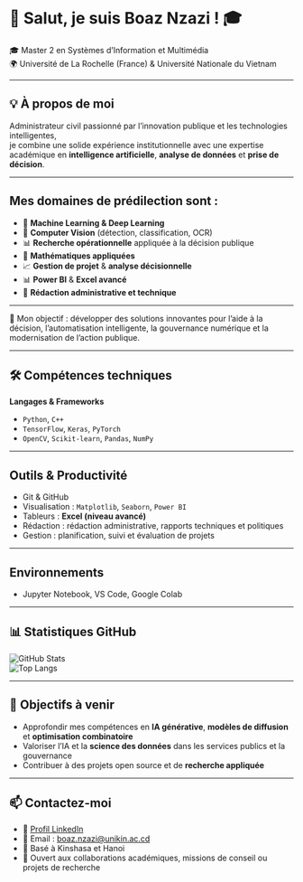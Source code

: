 # 👋 Salut, je suis Boaz Nzazi ! 🎓  
🎓 Master 2 en Systèmes d’Information et Multimédia  
🌍 Université de La Rochelle (France) & Université Nationale du Vietnam

---

## 💡 À propos de moi

Administrateur civil passionné par l’innovation publique et les technologies intelligentes,  
je combine une solide expérience institutionnelle avec une expertise académique en **intelligence artificielle**, **analyse de données** et **prise de décision**.

---

## Mes domaines de prédilection sont :

- 🤖 **Machine Learning & Deep Learning**
- 🧠 **Computer Vision** (détection, classification, OCR)
- 📊 **Recherche opérationnelle** appliquée à la décision publique
- 🧮 **Mathématiques appliquées**
- 📈 **Gestion de projet** & **analyse décisionnelle**
- 📊 **Power BI** & **Excel avancé**
- 📝 **Rédaction administrative et technique**

---

🎯 Mon objectif : développer des solutions innovantes pour l’aide à la décision, l’automatisation intelligente, la gouvernance numérique et la modernisation de l’action publique.

---

## 🛠️ Compétences techniques

**Langages & Frameworks**  
- `Python`, `C++`  
- `TensorFlow`, `Keras`, `PyTorch`  
- `OpenCV`, `Scikit-learn`, `Pandas`, `NumPy`

---

## **Outils & Productivité**  
- Git & GitHub  
- Visualisation : `Matplotlib`, `Seaborn`, `Power BI`  
- Tableurs : **Excel (niveau avancé)**  
- Rédaction : rédaction administrative, rapports techniques et politiques  
- Gestion : planification, suivi et évaluation de projets

---

## **Environnements**  
- Jupyter Notebook, VS Code, Google Colab

---

## 📊 Statistiques GitHub

![GitHub Stats](https://github-readme-stats.vercel.app/api?username=BoazNzazi&show_icons=true&theme=tokyonight)  
![Top Langs](https://github-readme-stats.vercel.app/api/top-langs/?username=BoazNzazi&layout=compact&theme=tokyonight)

---

## 🎯 Objectifs à venir

- Approfondir mes compétences en **IA générative**, **modèles de diffusion** et **optimisation combinatoire**  
- Valoriser l’IA et la **science des données** dans les services publics et la gouvernance  
- Contribuer à des projets open source et de **recherche appliquée**

---

## 📫 Contactez-moi

- 💼 [Profil LinkedIn](https://www.linkedin.com/in/boaz-nzazi-msc-a532191b0/)  
- 📧 Email : boaz.nzazi@unikin.ac.cd  
- 📍 Basé à Kinshasa et Hanoi  
- 🤝 Ouvert aux collaborations académiques, missions de conseil ou projets de recherche
